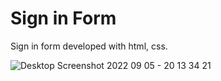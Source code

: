 # Sign in Form
Sign in form developed with html, css.

![Desktop Screenshot 2022 09 05 - 20 13 34 21](https://user-images.githubusercontent.com/98719469/188493978-ffe5d756-6526-4393-af4c-adedbd8fe5b2.png)
